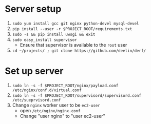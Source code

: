# Server setup

1. `sudo yum install gcc git nginx python-devel mysql-devel`
2. `pip install --user -r $PROJECT_ROOT/requirements.txt`
3. `sudo -s && pip install uwsgi && exit`
4. `sudo easy_install supervisor`
    - Ensure that supervisor is available to the `root` user
5. `cd ~/projects/ ; git clone https://github.com/deelin/derf/`


# Set up server
1. `sudo ln -s -f $PROJECT_ROOT/nginx/payload.conf /etc/nginx/conf.d/virtual.conf`
2. `sudo ln -s -f $PROJECT_ROOT/supervisord/supervisord.conf /etc/sueprvisord.conf`
3. Change `nginx` worker user to be `ec2-user`
    - open `/etc/nginx/nginx.conf`
    - Change "user nginx" to "user ec2-user"
